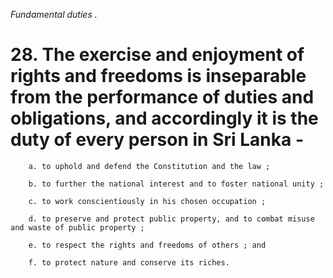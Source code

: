 *Fundamental duties .*

# 28. The exercise and enjoyment of rights and freedoms is inseparable from the performance of duties and obligations, and accordingly it is the duty of every person in Sri Lanka -

        a. to uphold and defend the Constitution and the law ;

        b. to further the national interest and to foster national unity ;

        c. to work conscientiously in his chosen occupation ;

        d. to preserve and protect public property, and to combat misuse and waste of public property ;

        e. to respect the rights and freedoms of others ; and

        f. to protect nature and conserve its riches.